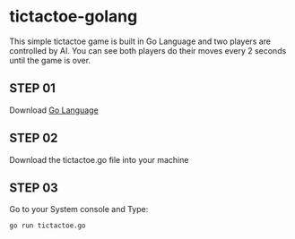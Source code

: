 # tictactoe-golang

This simple tictactoe game is built in Go Language and two players are controlled by AI. You can see both players do their moves every 2 seconds until the game is over.

## STEP 01
Download  [Go Language](https://golang.org/dl/)

## STEP 02
Download the tictactoe.go file into your machine

## STEP 03
Go to your System console and Type:
```
go run tictactoe.go
```
